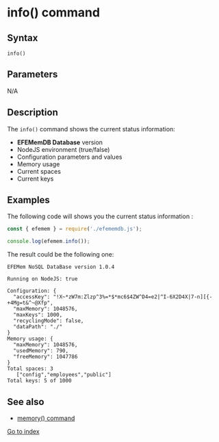 # info() command

## **Syntax** 

`info()`



## **Parameters**

N/A



## **Description**

The `info()` command shows the current status information:

- **EFEMemDB Database** version
- NodeJS environment (true/false)
- Configuration parameters and values
- Memory usage
- Current spaces
- Current keys



## **Examples**

The following code will shows you the current status information :

```javascript
const { efemem } = require('./efememdb.js');

console.log(efemem.info());
```



The result could be the following one:

```
EFEMem NoSQL DataBase version 1.0.4

Running on NodeJS: true

Configuration: {
  "accessKey": "!X~*zW7m:Zlzp^3%=*$*mc6$4ZW^D4=e2|^I-6X2D4X|7-n][{-+4Mg=t&^~@Xfp",
  "maxMemory": 1048576,
  "maxKeys": 1000,
  "recyclingMode": false,
  "dataPath": "./"
}
Memory usage: {
  "maxMemory": 1048576,
  "usedMemory": 790,
  "freeMemory": 1047786
}
Total spaces: 3
   ["config","employees","public"]
Total keys: 5 of 1000
```



## See also

- [memory() command](command-memory.md)



[Go to index](index.md)
